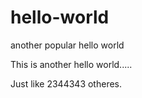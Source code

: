 # hello-world
another popular hello world

This is another hello world..... 

Just like 2344343 otheres.
